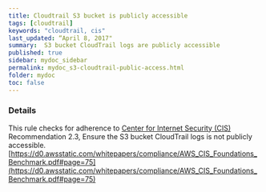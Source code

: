 ```yaml
---
title: Cloudtrail S3 bucket is publicly accessible
tags: [cloudtrail]
keywords: "cloudtrail, cis"
last_updated: “April 8, 2017"
summary:  S3 bucket CloudTrail logs are publicly accessible
published: true
sidebar: mydoc_sidebar
permalink: mydoc_s3-cloudtrail-public-access.html
folder: mydoc
toc: false
---
```


### Details  
This rule checks for adherence to [Center for Internet Security (CIS)](https://www.cisecurity.org/) Recommendation 2.3, Ensure the S3 bucket CloudTrail logs is not publicly accessible. [https://d0.awsstatic.com/whitepapers/compliance/AWS_CIS_Foundations_Benchmark.pdf#page=75](https://d0.awsstatic.com/whitepapers/compliance/AWS_CIS_Foundations_Benchmark.pdf#page=75) 
